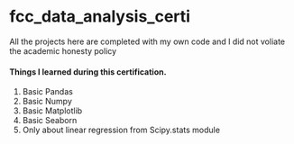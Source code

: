 # fcc_data_analysis_certi

All the projects here are completed with my own code and I did not voliate the academic honesty policy

#### Things I learned during this certification.

1. Basic Pandas
2. Basic Numpy
3. Basic Matplotlib
4. Basic Seaborn
5. Only about linear regression from Scipy.stats module
